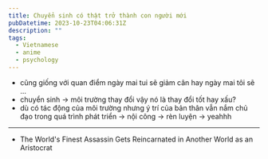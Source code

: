 ```yaml
---
title: Chuyển sinh có thật trở thành con người mới
pubDatetime: 2023-10-23T04:06:31Z
description: ""
tags:
  - Vietnamese
  - anime
  - psychology
---
```


- cũng giống với quan điểm ngày mai tui sẽ giảm cân hay ngày mai tôi sẽ ...
- chuyển sinh → môi trường thay đổi vậy nó là thay đổi tốt hay xấu?
- dù có tác động của môi trường nhưng ý trí của bản thân vẫn nắm chủ đạo trong quá trình phát triển → nội công → rèn luyện → yeahhh

---

- The World's Finest Assassin Gets Reincarnated in Another World as an Aristocrat
